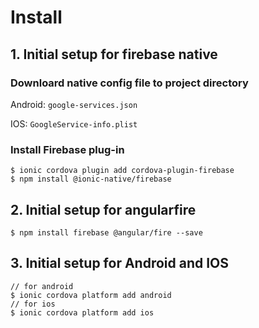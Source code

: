 # Install

## 1. Initial setup for firebase native

### Downloard native config file to project directory

Android: `google-services.json`

IOS: `GoogleService-info.plist`

### Install Firebase plug-in

```console
$ ionic cordova plugin add cordova-plugin-firebase
$ npm install @ionic-native/firebase
```

## 2. Initial setup for angularfire

```console
$ npm install firebase @angular/fire --save
```

## 3. Initial setup for Android and IOS

```console
// for android
$ ionic cordova platform add android
// for ios
$ ionic cordova platform add ios
```